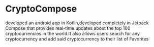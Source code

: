 # CryptoCompose


developed an android app in Kotlin,developed completely in Jetpack Compose that provides real-time updates about 
the top 100 cryptocurrencies in the world.It also allows users search for any cryptocurrency and add said cryptocurrency
to their list of Favorites
